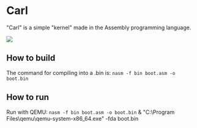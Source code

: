 # Carl

"Carl" is a simple "kernel" made in the Assembly programming language.

<img src="https://c.feridinha.com/xZ9eD.png">

## How to build

The command for compiling into a .bin is: `nasm -f bin boot.asm -o boot.bin`

## How to run

Run with QEMU: `nasm -f bin boot.asm -o boot.bin` & "C:\Program Files\qemu\qemu-system-x86_64.exe" -fda boot.bin
